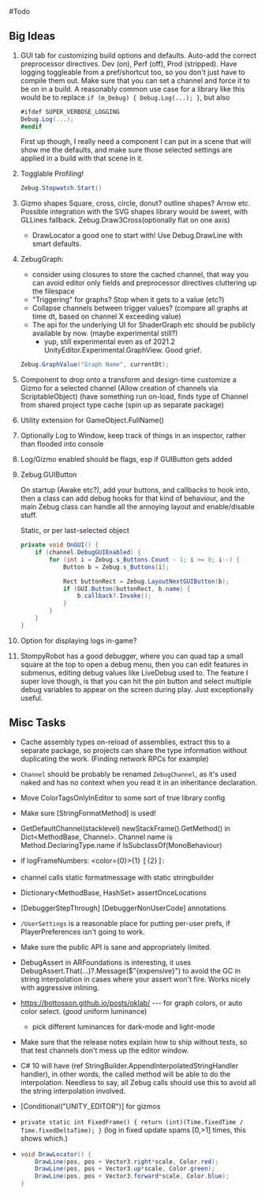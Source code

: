 ﻿#Todo

## Big Ideas

1) GUI tab for customizing build options and defaults. Auto-add the correct preprocessor
   directives. Dev (on), Perf (off), Prod (stripped). Have logging toggleable from a pref/shortcut
   too, so you don't just have to compile them out. Make sure that you can set a channel and force
   it to be on in a build. A reasonably common use case for a library like this would be to
   replace ```if (m_Debug) { Debug.Log(...); }```, but also 
   ```C#
   #ifdef SUPER_VERBOSE_LOGGING
   Debug.Log(...); 
   #endif
   ```
    First up though, I really need a component I can put in a scene that will show me the defaults,
    and make sure those selected settings are applied in a build with that scene in it.

2)  Togglable Profiling!
    ```C#
    Zebug.Stopwatch.Start()
    ```

3)  Gizmo shapes
    Square, cross, circle, donut? outline shapes? Arrow etc. Possible integration with the SVG
    shapes library would be sweet, with GLLines fallback. Zebug.Draw3Cross(optionally flat on one axis)
     - DrawLocator a good one to start with! Use Debug.DrawLine with smart defaults.

4)  ZebugGraph:
    * consider using closures to store the cached channel, that way you can avoid editor only fields and preprocessor directives cluttering up the filespace
    * "Triggering" for graphs? Stop when it gets to a value (etc?)
    * Collapse channels between trigger values? (compare all graphs at time dt, based on channel X exceeding value)
    * The api for the underlying UI for ShaderGraph etc should be publicly available by now. (maybe experimental still?)
        * yup, still experimental even as of 2021.2 UnityEditor.Experimental.GraphView. Good grief.

    ```C#
    Zebug.GraphValue("Graph Name", currentDt);
    ```

5)  Component to drop onto a transform and design-time customize a Gizmo for a selected channel
    (Allow creation of channels via ScriptableObject) (have something run on-load, finds type of Channel
    from shared project type cache (spin up as separate package)

6)  Utility extension for GameObject.FullName()

7)  Optionally Log to Window, keep track of things in an inspector, rather than flooded into console

8)  Log/Gizmo enabled should be flags, esp if GUIButton gets added

9)  Zebug.GUIButton
    
    On startup (Awake etc?), add your buttons, and callbacks to hook into, then a class can add debug hooks
    for that kind of behaviour, and the main Zebug class can handle all the annoying layout
    and enable/disable stuff.

    Static, or per last-selected object

    ```C#
    private void OnGUI() {
        if (channel.DebugGUIEnabled) {
            for (int i = Zebug.s_Buttons.Count - 1; i >= 0; i--) {
                Button b = Zebug.s_Buttons[i];
    
                Rect buttonRect = Zebug.LayoutNextGUIButton(b);
                if (GUI.Button(buttonRect, b.name) {
                    b.callback?.Invoke();
                }
            }
        }
    }
    ```
 10) Option for displaying logs in-game?
     
 11) StompyRobot has a good debugger, where you can quad tap a small square at the top to open a debug menu, 
     then you can edit features in submenus, editing debug values like LiveDebug used to. The feature I super
     love though, is that you can hit the pin button and select multiple debug variables to appear on the screen
     during play. Just exceptionally useful.


## Misc Tasks
* Cache assembly types on-reload of assemblies, extract this to a separate package, so projects can
  share the type information without duplicating the work. (Finding network RPCs for example)
    
* `Channel` should be probably be renamed `ZebugChannel`, as it's used naked and
  has no context when you read it in an inheritance declaration.
    
* Move ColorTagsOnlyInEditor to some sort of true library config
* Make sure [StringFormatMethod] is used!
* GetDefaultChannel(stacklevel) newStackFrame().GetMethod() in Dict<MethodBase, Channel>.
Channel name is Method.DeclaringType.name if IsSubclassOf(MonoBehaviour)
* if logFrameNumbers: <color={0}>{1}</color> 〚{2}〛: 
* channel calls static formatmessage with static stringbuilder
* Dictionary<MethodBase, HashSet<ILOffset>> assertOnceLocations
* [DebuggerStepThrough] [DebuggerNonUserCode] annotations
* `/UserSettings` is a reasonable place for putting per-user prefs, if PlayerPreferences isn't going to work.
* Make sure the public API is sane and appropriately limited.
* DebugAssert in ARFoundations is interesting, it uses DebugAssert.That(...)?.Message($"{expensive}")
  to avoid the GC in string interpolation in cases where your assert won't fire. Works nicely with aggressive
  inlining.
* https://bottosson.github.io/posts/oklab/ --- for graph colors, or auto color select. (_good_ uniform luminance)
  - pick different luminances for dark-mode and light-mode 
* Make sure that the release notes explain how to ship without tests, so that test channels don't mess up the editor window.
* C# 10 will have (ref StringBuilder.AppendInterpolatedStringHandler handler), in other words, the called method will be able 
  to do the interpolation. Needless to say, all Zebug calls should use this to avoid all the string interpolation involved.
* [Conditional("UNITY_EDITOR")] for gizmos
* `private static int FixedFrame() { return (int)(Time.fixedTime / Time.fixedDeltaTime); }` (log in fixed update spams [0,>1] times, this shows which.)
* 
    ```C#
    void DrawLocator() { 
        DrawLine(pos, pos + Vector3.right*scale, Color.red);
        DrawLine(pos, pos + Vector3.up*scale, Color.green);
        DrawLine(pos, pos + Vector3.forward*scale, Color.blue);
    }
    ```